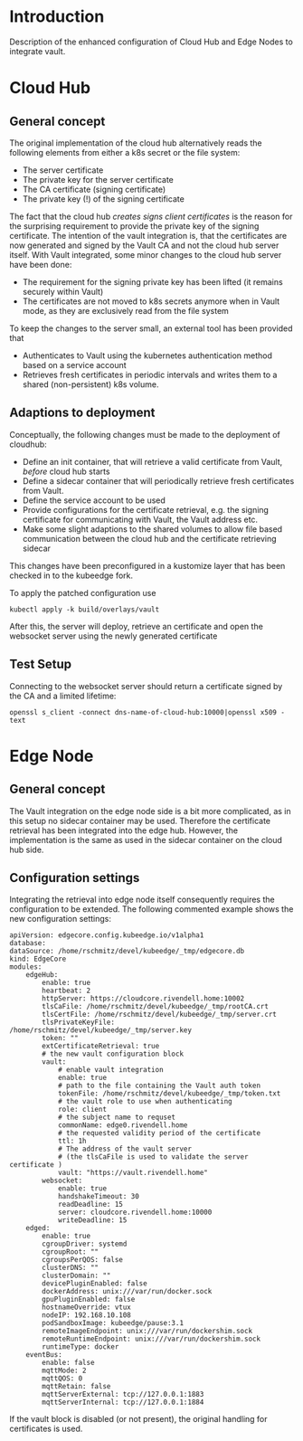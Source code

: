 # Introduction

Description of the enhanced configuration of Cloud Hub and Edge Nodes to
integrate vault.

# Cloud Hub

## General concept
The original implementation of the cloud hub alternatively reads the following elements from either a k8s secret
or the file system:

* The server certificate
* The private key for the server certificate
* The CA certificate (signing certificate)
* The private key (!) of the signing certificate

The fact that the cloud hub _creates signs client certificates_ is the reason for the surprising requirement 
to provide the private key of the signing certificate. The intention of the vault integration is, that the certificates 
are now generated and signed by the Vault CA and not the cloud hub server itself. 
With Vault integrated, some minor changes to the cloud hub server have been done:

* The requirement for the signing private key has been lifted (it remains securely within Vault)
* The certificates are not moved to k8s secrets anymore when in Vault mode, as they are exclusively read from the file system

To keep the changes to the server small, an external tool has been provided that

* Authenticates to Vault using the kubernetes authentication method based on a service account
* Retrieves fresh certificates in periodic intervals and writes them to a shared (non-persistent) k8s volume.

## Adaptions to deployment
Conceptually, the following changes must be made to the deployment of cloudhub:

* Define an init container, that will retrieve a valid certificate from Vault, _before_ cloud hub starts
* Define a sidecar container that will periodically retrieve fresh certificates from Vault.
* Define the service account to be used
* Provide configurations for the certificate retrieval, e.g. the signing certificate for communicating with Vault, the Vault address etc.
* Make some slight adaptions to the shared volumes to allow file based communication between the cloud hub and the certificate retrieving sidecar

This changes have been preconfigured in a kustomize layer that has been checked in to the kubeedge fork.

To apply the patched configuration use

    kubectl apply -k build/overlays/vault

After this, the server will deploy, retrieve an certificate and open the websocket server using the newly generated certificate

## Test Setup

Connecting to the websocket server should return a certificate signed by the CA and a limited lifetime:

    openssl s_client -connect dns-name-of-cloud-hub:10000|openssl x509 -text
# Edge Node

## General concept

The Vault integration on the edge node side is a bit more complicated, as in this setup no sidecar container may be used. Therefore the certificate retrieval has been integrated into the edge hub. However, the implementation is the same as used in the sidecar container on the cloud hub side.

## Configuration settings
Integrating the retrieval into edge node itself consequently requires the configuration to be extended. The following commented example shows the new configuration settings:

    apiVersion: edgecore.config.kubeedge.io/v1alpha1
    database:
    dataSource: /home/rschmitz/devel/kubeedge/_tmp/edgecore.db
    kind: EdgeCore
    modules:
        edgeHub:
            enable: true
            heartbeat: 2
            httpServer: https://cloudcore.rivendell.home:10002
            tlsCaFile: /home/rschmitz/devel/kubeedge/_tmp/rootCA.crt
            tlsCertFile: /home/rschmitz/devel/kubeedge/_tmp/server.crt
            tlsPrivateKeyFile: /home/rschmitz/devel/kubeedge/_tmp/server.key
            token: "" 
            extCertificateRetrieval: true
            # the new vault configuration block
            vault:
                # enable vault integration
                enable: true
                # path to the file containing the Vault auth token
                tokenFile: /home/rschmitz/devel/kubeedge/_tmp/token.txt
                # the vault role to use when authenticating
                role: client
                # the subject name to requset
                commonName: edge0.rivendell.home
                # the requested validity period of the certificate
                ttl: 1h
                # The address of the vault server
                # (the tlsCaFile is used to validate the server certificate )
                vault: "https://vault.rivendell.home"
            websocket:
                enable: true
                handshakeTimeout: 30
                readDeadline: 15
                server: cloudcore.rivendell.home:10000
                writeDeadline: 15
        edged:
            enable: true
            cgroupDriver: systemd
            cgroupRoot: ""
            cgroupsPerQOS: false
            clusterDNS: ""
            clusterDomain: ""
            devicePluginEnabled: false
            dockerAddress: unix:///var/run/docker.sock
            gpuPluginEnabled: false
            hostnameOverride: vtux
            nodeIP: 192.168.10.108
            podSandboxImage: kubeedge/pause:3.1
            remoteImageEndpoint: unix:///var/run/dockershim.sock
            remoteRuntimeEndpoint: unix:///var/run/dockershim.sock
            runtimeType: docker
        eventBus:
            enable: false
            mqttMode: 2
            mqttQOS: 0
            mqttRetain: false
            mqttServerExternal: tcp://127.0.0.1:1883
            mqttServerInternal: tcp://127.0.0.1:1884


If the vault block is disabled (or not present), the original handling for certificates
is used.